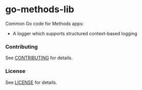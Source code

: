 go-methods-lib
==============

Common Go code for Methods apps:

* A logger which supports structured context-based logging

### Contributing

See [CONTRIBUTING](CONTRIBUTING.md) for details.

### License

See [LICENSE](LICENSE.md) for details.
